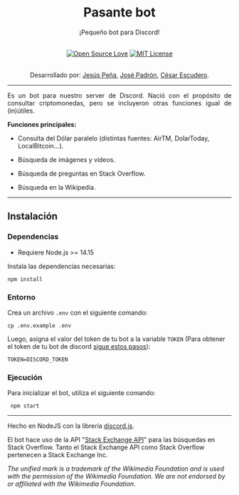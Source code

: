 # <div align="center">Pasante bot</div> 
<div align="center">¡Pequeño bot para Discord!</div><br>

<div align="center">

[![Open Source Love](https://badges.frapsoft.com/os/v1/open-source.svg?v=103)](https://github.com/ellerbrock/open-source-badges/)
[![MIT License](https://badges.frapsoft.com/os/mit/mit.svg?v=103)](https://github.com/ellerbrock/open-source-badges/)

<br>Desarrollado por: [Jesús Peña](https://github.com/JGPenaB), [José Padrón](https://github.com/josevenezuelapadron), [César Escudero](https://github.com/cedaesca).
</div>

--------

<p style="text-align:justify;">Es un bot para nuestro server de Discord. Nació con el propósito de consultar criptomonedas, pero se incluyeron otras funciones igual de (in)útiles.</p>

**Funciones principales:**

* Consulta del Dólar paralelo (distintas fuentes: AirTM, DolarToday, LocalBitcoin...).

* Búsqueda de imágenes y vídeos.

* Búsqueda de preguntas en Stack Overflow.

* Búsqueda en la Wikipedia.

--------

## Instalación

### Dependencias

* Requiere Node.js >= 14.15

Instala las dependencias necesarias:

```
npm install
```

### Entorno

Crea un archivo `.env` con el siguiente comando:
```
cp .env.example .env
```

Luego, asigna el valor del token de tu bot a la variable `TOKEN` (Para obtener el token de tu bot de discord [sigue estos pasos](https://github.com/Chikachi/DiscordIntegration/wiki/How-to-get-a-token-and-channel-ID-for-Discord)):
```
TOKEN=DISCORD_TOKEN
```

### Ejecución

Para inicializar el bot, utiliza el siguiente comando:

```
 npm start
```

--------

Hecho en NodeJS con la librería [discord.js](https://github.com/discordjs/discord.js/).

El bot hace uso de la API "[Stack Exchange API](https://api.stackexchange.com/docs)" para las búsquedas en Stack Overflow. Tanto el Stack Exchange API como Stack Overflow pertenecen a Stack Exchange Inc.

*The unified mark is a trademark of the Wikimedia Foundation and is used with the permission of the Wikimedia Foundation. We are not endorsed by or affiliated with the Wikimedia Foundation.*
